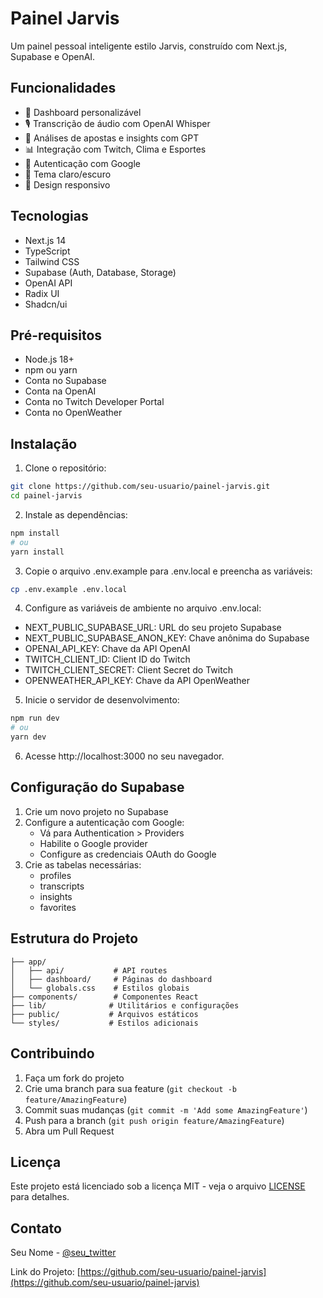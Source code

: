# Painel Jarvis

Um painel pessoal inteligente estilo Jarvis, construído com Next.js, Supabase e OpenAI.

## Funcionalidades

- 🎯 Dashboard personalizável
- 🎙️ Transcrição de áudio com OpenAI Whisper
- 🤖 Análises de apostas e insights com GPT
- 📊 Integração com Twitch, Clima e Esportes
- 🔐 Autenticação com Google
- 🌙 Tema claro/escuro
- 📱 Design responsivo

## Tecnologias

- Next.js 14
- TypeScript
- Tailwind CSS
- Supabase (Auth, Database, Storage)
- OpenAI API
- Radix UI
- Shadcn/ui

## Pré-requisitos

- Node.js 18+
- npm ou yarn
- Conta no Supabase
- Conta na OpenAI
- Conta no Twitch Developer Portal
- Conta no OpenWeather

## Instalação

1. Clone o repositório:
```bash
git clone https://github.com/seu-usuario/painel-jarvis.git
cd painel-jarvis
```

2. Instale as dependências:
```bash
npm install
# ou
yarn install
```

3. Copie o arquivo .env.example para .env.local e preencha as variáveis:
```bash
cp .env.example .env.local
```

4. Configure as variáveis de ambiente no arquivo .env.local:
- NEXT_PUBLIC_SUPABASE_URL: URL do seu projeto Supabase
- NEXT_PUBLIC_SUPABASE_ANON_KEY: Chave anônima do Supabase
- OPENAI_API_KEY: Chave da API OpenAI
- TWITCH_CLIENT_ID: Client ID do Twitch
- TWITCH_CLIENT_SECRET: Client Secret do Twitch
- OPENWEATHER_API_KEY: Chave da API OpenWeather

5. Inicie o servidor de desenvolvimento:
```bash
npm run dev
# ou
yarn dev
```

6. Acesse http://localhost:3000 no seu navegador.

## Configuração do Supabase

1. Crie um novo projeto no Supabase
2. Configure a autenticação com Google:
   - Vá para Authentication > Providers
   - Habilite o Google provider
   - Configure as credenciais OAuth do Google
3. Crie as tabelas necessárias:
   - profiles
   - transcripts
   - insights
   - favorites

## Estrutura do Projeto

```
├── app/
│   ├── api/           # API routes
│   ├── dashboard/     # Páginas do dashboard
│   └── globals.css    # Estilos globais
├── components/        # Componentes React
├── lib/              # Utilitários e configurações
├── public/           # Arquivos estáticos
└── styles/           # Estilos adicionais
```

## Contribuindo

1. Faça um fork do projeto
2. Crie uma branch para sua feature (`git checkout -b feature/AmazingFeature`)
3. Commit suas mudanças (`git commit -m 'Add some AmazingFeature'`)
4. Push para a branch (`git push origin feature/AmazingFeature`)
5. Abra um Pull Request

## Licença

Este projeto está licenciado sob a licença MIT - veja o arquivo [LICENSE](LICENSE) para detalhes.

## Contato

Seu Nome - [@seu_twitter](https://twitter.com/seu_twitter)

Link do Projeto: [https://github.com/seu-usuario/painel-jarvis](https://github.com/seu-usuario/painel-jarvis) 